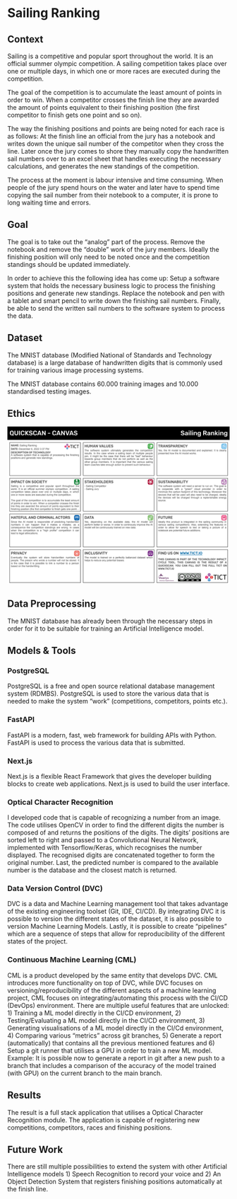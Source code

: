 # Sailing Ranking

## Context

Sailing is a competitive and popular sport throughout the world. It is an official summer olympic competition. A sailing competition takes place over one or multiple days, in which one or more races are executed during the competition. 

The goal of the competition is to accumulate the least amount of points in order to win. When a competitor crosses the finish line they are awarded the amount of points equivalent to their finishing position (the first competitor to finish gets one point and so on).

The way the finishing positions and points are being noted for each race is as follows: At the finish line an official from the jury has a notebook and writes down the unique sail number of the competitor when they cross the line. Later once the jury comes to shore they manually copy the handwritten sail numbers over to an excel sheet that handles executing the necessary calculations, and generates the new standings of the competition.

The process at the moment is labour intensive and time consuming. When people of the jury spend hours on the water and later have to spend time copying the sail number from their notebook to a computer, it is prone to long waiting time and errors.

## Goal

The goal is to take out the “analog” part of the process. Remove the notebook and remove the “double” work of the jury members. Ideally the finishing position will only need to be noted once and the competition standings should be updated immediately.

In order to achieve this the following idea has come up: Setup a software system that holds the necessary business logic to process the finishing positions and generate new standings. Replace the notebook and pen with a tablet and smart pencil to write down the finishing sail numbers. Finally, be able to send the written sail numbers to the software system to process the data.

## Dataset
The MNIST database (Modified National of Standards and Technology database) is a large database of handwritten digits that is commonly used for training various image processing systems.

The MNIST database contains 60.000 training images and 10.000 standardised testing images.

## Ethics
![ethics](https://github.com/Sailing-Ranking/.github/blob/main/profile/ethics.png)

## Data Preprocessing

The MNIST database has already been through the necessary steps in order for it to be suitable for training an Artificial Intelligence model.

## Models & Tools

### PostgreSQL

PostgreSQL is a free and open source relational database management system (RDMBS). PostgreSQL is used to store the various data that is needed to make the system “work” (competitions, competitors, points etc.).

### FastAPI

FastAPI is a modern, fast, web framework for building APIs with Python. FastAPI is used to process the various data that is submitted.

### Next.js

Next.js is a flexible React Framework that gives the developer building blocks to create web applications. Next.js is used to build the user interface.

### Optical Character Recognition

I developed code that is capable of recognizing a number from an image. The code utilises OpenCV in order to find the different digits the number is composed of and returns the positions of the digits. The digits’ positions are sorted left to right and passed to a Convolutional Neural Network, implemented with Tensorflow/Keras, which recognises the number displayed. The recognised digits are concatenated together to form the original number. Last, the predicted number is compared to the available number is the database and the closest match is returned.

### Data Version Control (DVC)

DVC is a data and Machine Learning management tool that takes advantage of the existing engineering toolset (Git, IDE, CI/CD). By integrating DVC it is possible to version the different states of the dataset, it is also possible to version Machine Learning Models. Lastly, it is possible to create “pipelines” which are a sequence of steps that allow for reproducibility of the different states of the project.

### Continuous Machine Learning (CML)

CML is a product developed by the same entity that develops DVC. CML introduces more functionality on top of DVC, while DVC focuses on versioning/reproducibility of the different aspects of a machine learning project, CML focuses on integrating/automating this process with the CI/CD (DevOps) environment. There are multiple useful features that are unlocked: 1) Training a ML model directly in the CI/CD environment, 2) Testing/Evaluating a ML model directly in the CI/CD environment, 3) Generating visualisations of a ML model directly in the CI/Cd environment, 4) Comparing various “metrics” across git branches, 5) Generate a report (automatically) that contains all the previous mentioned features and 6) Setup a git runner that utilises a GPU in order to train a new ML model. Example: It is possible now to generate a report in git after a new push to a branch that includes a comparison of the accuracy of the model trained (with GPU) on the current branch to the main branch.

## Results

The result is a full stack application that utilises a Optical Character Recognition module. The application is capable of registering new competitions, competitors, races and finishing positions.

## Future Work

There are still multiple possibilities to extend the system with other Artificial Intelligence models 1) Speech Recognition to record your voice and 2) An Object Detection System that registers finishing positions automatically at the finish line.

